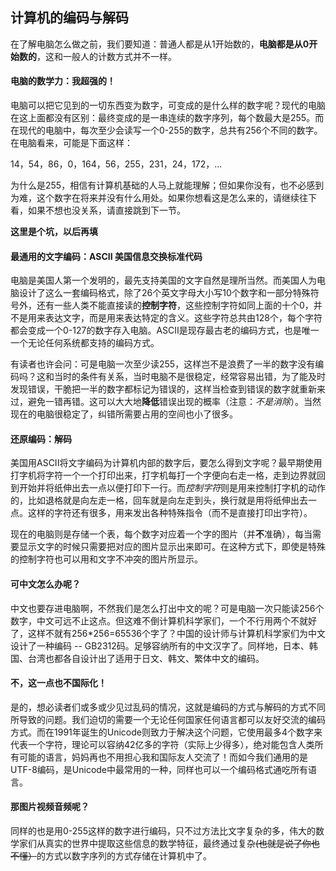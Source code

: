 ## 计算机的编码与解码

在了解电脑怎么做之前，我们要知道：普通人都是从1开始数的，**电脑都是从0开始数的**，这和一般人的计数方式并不一样。

#### 电脑的数学力：我超强的！

电脑可以把它见到的一切东西变为数字，可变成的是什么样的数字呢？现代的电脑在这上面都没有区别：最终变成的是一串连续的数字序列，每个数最大是255。而在现代的电脑中，每次至少会读写一个0-255的数字，总共有256个不同的数字。在电脑看来，可能是下面这样：

14，54，86，0，164，56，255，231，24，172，...

为什么是255，相信有计算机基础的人马上就能理解；但如果你没有，也不必感到为难，这个数字在将来并没有什么用处。如果你想看这是怎么来的，请继续往下看，如果不想也没关系，请直接跳到下一节。

**这里是个坑，以后再填**

#### 最通用的文字编码：ASCII 美国信息交换标准代码

电脑是美国人第一个发明的，最先支持美国的文字自然是理所当然。而美国人为电脑设计了这么一套编码格式，除了26个英文字母大小写10个数字和一部分特殊符号外，还有一些人类不能直接读的**控制字符**，这些控制字符如同上面的十个0，并不是用来表达文字，而是用来表达特定的含义。这些字符总共由128个，每个字符都会变成一个0-127的数字存入电脑。ASCII是现存最古老的编码方式，也是唯一一个无论任何系统都支持的编码方式。

有读者也许会问：可是电脑一次至少读255，这样岂不是浪费了一半的数字没有编码吗？这和当时的条件有关系，当时电脑不是很稳定，经常容易出错，为了能及时发现错误，干脆把一半的数字都标记为错误的，这样当检查到错误的数字就重新来过，避免一错再错。这可以大大地**降低**错误出现的概率（注意：*不是消除*）。当然现在的电脑很稳定了，纠错所需要占用的空间也小了很多。

#### 还原编码：解码

美国用ASCII将文字编码为计算机内部的数字后，要怎么得到文字呢？最早期使用打字机将字符一个一个打印出来，打字机每打一个字便向右走一格，走到边界就回到开始并将纸伸出去一点以便打印下一行。而*控制字符*则是用来控制打字机的动作的，比如退格就是向左走一格，回车就是向左走到头，换行就是用将纸伸出去一点。这样的字符还有很多，用来发出各种特殊指令（而不是直接打印出字符）。

现在的电脑则是存储一个表，每个数字对应着一个字的图片（并**不**准确），每当需要显示文字的时候只需要把对应的图片显示出来即可。在这种方式下，即使是特殊的控制字符也可以用和文字不冲突的图片所显示。

#### 可中文怎么办呢？

中文也要存进电脑啊，不然我们是怎么打出中文的呢？可是电脑一次只能读256个数字，中文可远不止这点。但这难不倒计算机科学家们，一个不行用两个不就好了，这样不就有256*256=65536个字了？中国的设计师与计算机科学家们为中文设计了一种编码 -- GB2312码。足够容纳所有的中文汉字了。同样地，日本、韩国、台湾也都各自设计出了适用于日文、韩文、繁体中文的编码。

#### 不，这一点也不国际化！

是的，想必读者们或多或少见过乱码的情况，这就是编码的方式与解码的方式不同所导致的问题。我们迫切的需要一个无论任何国家任何语言都可以友好交流的编码方式。而在1991年诞生的Unicode则致力于解决这个问题，它使用最多4个数字来代表一个字符，理论可以容纳42亿多的字符（实际上少得多），绝对能包含人类所有可能的语言，妈妈再也不用担心我和国际友人交流了！而如今我们通用的是UTF-8编码，是Unicode中最常用的一种，同样也可以一个编码格式通吃所有语言。

#### 那图片视频音频呢？

同样的也是用0-255这样的数字进行编码，只不过方法比文字复杂的多，伟大的数学家们从真实的世界中提取这些信息的数学特征，最终通过复杂~~(也就是说了你也不懂）~~的方式以数字序列的方式存储在计算机中了。